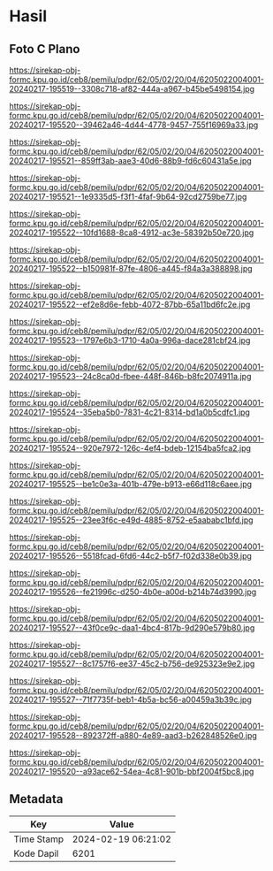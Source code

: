 # Hasil

## Foto C Plano

https://sirekap-obj-formc.kpu.go.id/ceb8/pemilu/pdpr/62/05/02/20/04/6205022004001-20240217-195519--3308c718-af82-444a-a967-b45be5498154.jpg

https://sirekap-obj-formc.kpu.go.id/ceb8/pemilu/pdpr/62/05/02/20/04/6205022004001-20240217-195520--39462a46-4d44-4778-9457-755f16969a33.jpg

https://sirekap-obj-formc.kpu.go.id/ceb8/pemilu/pdpr/62/05/02/20/04/6205022004001-20240217-195521--859ff3ab-aae3-40d6-88b9-fd6c60431a5e.jpg

https://sirekap-obj-formc.kpu.go.id/ceb8/pemilu/pdpr/62/05/02/20/04/6205022004001-20240217-195521--1e9335d5-f3f1-4faf-9b64-92cd2759be77.jpg

https://sirekap-obj-formc.kpu.go.id/ceb8/pemilu/pdpr/62/05/02/20/04/6205022004001-20240217-195522--10fd1688-8ca8-4912-ac3e-58392b50e720.jpg

https://sirekap-obj-formc.kpu.go.id/ceb8/pemilu/pdpr/62/05/02/20/04/6205022004001-20240217-195522--b150981f-87fe-4806-a445-f84a3a388898.jpg

https://sirekap-obj-formc.kpu.go.id/ceb8/pemilu/pdpr/62/05/02/20/04/6205022004001-20240217-195522--ef2e8d6e-febb-4072-87bb-65a11bd6fc2e.jpg

https://sirekap-obj-formc.kpu.go.id/ceb8/pemilu/pdpr/62/05/02/20/04/6205022004001-20240217-195523--1797e6b3-1710-4a0a-996a-dace281cbf24.jpg

https://sirekap-obj-formc.kpu.go.id/ceb8/pemilu/pdpr/62/05/02/20/04/6205022004001-20240217-195523--24c8ca0d-fbee-448f-846b-b8fc2074911a.jpg

https://sirekap-obj-formc.kpu.go.id/ceb8/pemilu/pdpr/62/05/02/20/04/6205022004001-20240217-195524--35eba5b0-7831-4c21-8314-bd1a0b5cdfc1.jpg

https://sirekap-obj-formc.kpu.go.id/ceb8/pemilu/pdpr/62/05/02/20/04/6205022004001-20240217-195524--920e7972-126c-4ef4-bdeb-12154ba5fca2.jpg

https://sirekap-obj-formc.kpu.go.id/ceb8/pemilu/pdpr/62/05/02/20/04/6205022004001-20240217-195525--be1c0e3a-401b-479e-b913-e66d118c6aee.jpg

https://sirekap-obj-formc.kpu.go.id/ceb8/pemilu/pdpr/62/05/02/20/04/6205022004001-20240217-195525--23ee3f6c-e49d-4885-8752-e5aababc1bfd.jpg

https://sirekap-obj-formc.kpu.go.id/ceb8/pemilu/pdpr/62/05/02/20/04/6205022004001-20240217-195526--5518fcad-6fd6-44c2-b5f7-f02d338e0b39.jpg

https://sirekap-obj-formc.kpu.go.id/ceb8/pemilu/pdpr/62/05/02/20/04/6205022004001-20240217-195526--fe21996c-d250-4b0e-a00d-b214b74d3990.jpg

https://sirekap-obj-formc.kpu.go.id/ceb8/pemilu/pdpr/62/05/02/20/04/6205022004001-20240217-195527--43f0ce9c-daa1-4bc4-817b-9d290e579b80.jpg

https://sirekap-obj-formc.kpu.go.id/ceb8/pemilu/pdpr/62/05/02/20/04/6205022004001-20240217-195527--8c1757f6-ee37-45c2-b756-de925323e9e2.jpg

https://sirekap-obj-formc.kpu.go.id/ceb8/pemilu/pdpr/62/05/02/20/04/6205022004001-20240217-195527--71f7735f-beb1-4b5a-bc56-a00459a3b39c.jpg

https://sirekap-obj-formc.kpu.go.id/ceb8/pemilu/pdpr/62/05/02/20/04/6205022004001-20240217-195528--892372ff-a880-4e89-aad3-b262848526e0.jpg

https://sirekap-obj-formc.kpu.go.id/ceb8/pemilu/pdpr/62/05/02/20/04/6205022004001-20240217-195520--a93ace62-54ea-4c81-901b-bbf2004f5bc8.jpg


## Metadata

| Key        | Value               |
| ---------- | ------------------- |
| Time Stamp | 2024-02-19 06:21:02 |
| Kode Dapil | 6201                |



